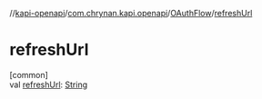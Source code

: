 //[kapi-openapi](../../../index.md)/[com.chrynan.kapi.openapi](../index.md)/[OAuthFlow](index.md)/[refreshUrl](refresh-url.md)

# refreshUrl

[common]\
val [refreshUrl](refresh-url.md): [String](https://kotlinlang.org/api/latest/jvm/stdlib/kotlin/-string/index.html)
